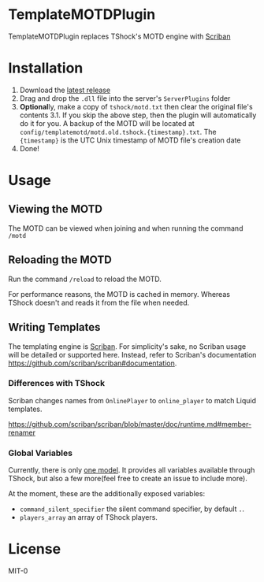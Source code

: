 # TemplateMOTDPlugin
TemplateMOTDPlugin replaces TShock's MOTD engine with [Scriban](https://github.com/scriban/scriban)

# Installation
1. Download the [latest release](https://github.com/Arthri/TemplateMOTDPlugin/releases/latest)
2. Drag and drop the `.dll` file into the server's `ServerPlugins` folder
3. **Optional**ly, make a copy of `tshock/motd.txt` then clear the original file's contents
  3.1. If you skip the above step, then the plugin will automatically do it for you. A backup of the MOTD will be located at `config/templatemotd/motd.old.tshock.{timestamp}.txt`. The `{timestamp}` is the UTC Unix timestamp of MOTD file's creation date
4. Done!

# Usage

## Viewing the MOTD
The MOTD can be viewed when joining and when running the command `/motd`

## Reloading the MOTD
Run the command `/reload` to reload the MOTD.

For performance reasons, the MOTD is cached in memory. Whereas TShock doesn't and reads it from the file when needed.

## Writing Templates
The templating engine is [Scriban](https://github.com/scriban/scriban). For simplicity's sake, no Scriban usage will be detailed or supported here. Instead, refer to Scriban's documentation https://github.com/scriban/scriban#documentation.

### Differences with TShock
Scriban changes names from `OnlinePlayer` to `online_player` to match Liquid templates.

https://github.com/scriban/scriban/blob/master/doc/runtime.md#member-renamer

### Global Variables
Currently, there is only [one model](https://github.com/Arthri/TemplateMOTDPlugin/blob/master/src/TemplateMOTDPlugin/Templating/DefaultModel.cs). It provides all variables available through TShock, but also a few more(feel free to create an issue to include more).

At the moment, these are the additionally exposed variables:
- `command_silent_specifier` the silent command specifier, by default `.`.
- `players_array` an array of TShock players.

# License
MIT-0
